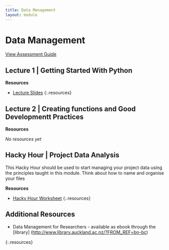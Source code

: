 ```yaml
---
title: Data Management
layout: module
---
```



# Data Management


[View Assessment Guide](assessment.html)




## Lecture 1 | Getting Started With Python



**Resources**

- [Lecture Slides](http://linkhere.com)
{:.resources}



## Lecture 2 | Creating functions and Good Developmentt Practices


**Resources**

_No resources yet_


## Hacky Hour | Project Data Analysis

This Hacky Hour should be used to start managing your project data using the principles taught in this module. Think about how to name and organise your files  

**Resources**

- [Hacky Hour Worksheet](hacky-hour-worksheet.html)
{:.resources}


## Additional Resources

- Data Management for Researchers - available as ebook through the [library] (http://www.library.auckland.ac.nz/?FROM_REF=bn-bc)

{:.resources}


